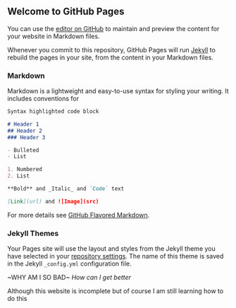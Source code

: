 ## Welcome to GitHub Pages

You can use the [editor on GitHub](https://github.com/Graphix-Card/Phone-model-lines/edit/master/README.md) to maintain and preview the content for your website in Markdown files.

Whenever you commit to this repository, GitHub Pages will run [Jekyll](https://jekyllrb.com/) to rebuild the pages in your site, from the content in your Markdown files.

### Markdown

Markdown is a lightweight and easy-to-use syntax for styling your writing. It includes conventions for

```markdown
Syntax highlighted code block

# Header 1
## Header 2
### Header 3

- Bulleted
- List

1. Numbered
2. List

**Bold** and _Italic_ and `Code` text

[Link](url) and ![Image](src)
```

For more details see [GitHub Flavored Markdown](https://guides.github.com/features/mastering-markdown/).

### Jekyll Themes

Your Pages site will use the layout and styles from the Jekyll theme you have selected in your [repository settings](https://github.com/Graphix-Card/Phone-model-lines/settings). The name of this theme is saved in the Jekyll `_config.yml` configuration file.

~WHY AM I SO BAD~ *How can I get better*

Although this website is incomplete but of course I am still learning how to do this
